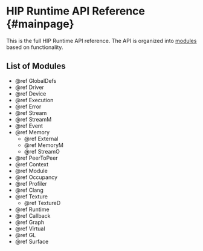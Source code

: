 # HIP Runtime API Reference {#mainpage}

This is the full HIP Runtime API reference. The API is organized into
[modules](modules.html) based on functionality.

## List of Modules
- @ref GlobalDefs
- @ref Driver
- @ref Device
- @ref Execution
- @ref Error
- @ref Stream
- @ref StreamM
- @ref Event
- @ref Memory
  - @ref External
  - @ref MemoryM
  - @ref StreamO
- @ref PeerToPeer
- @ref Context
- @ref Module
- @ref Occupancy
- @ref Profiler
- @ref Clang
- @ref Texture
  - @ref TextureD
- @ref Runtime
- @ref Callback
- @ref Graph
- @ref Virtual
- @ref GL
- @ref Surface
